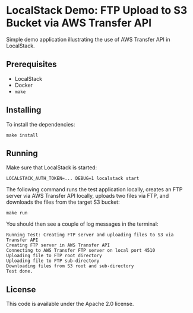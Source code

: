 # LocalStack Demo: FTP Upload to S3 Bucket via AWS Transfer API

Simple demo application illustrating the use of AWS Transfer API in LocalStack.

## Prerequisites

* LocalStack
* Docker
* `make`

## Installing

To install the dependencies:
```
make install
```

## Running

Make sure that LocalStack is started:
```
LOCALSTACK_AUTH_TOKEN=... DEBUG=1 localstack start
```

The following command runs the test application locally, creates an FTP server via AWS Transfer API locally, uploads two files via FTP, and downloads the files from the target S3 bucket:
```
make run
```

You should then see a couple of log messages in the terminal:
```
Running Test: Creating FTP server and uploading files to S3 via Transfer API
Creating FTP server in AWS Transfer API
Connecting to AWS Transfer FTP server on local port 4510
Uploading file to FTP root directory
Uploading file to FTP sub-directory
Downloading files from S3 root and sub-directory
Test done.
```

## License

This code is available under the Apache 2.0 license.
